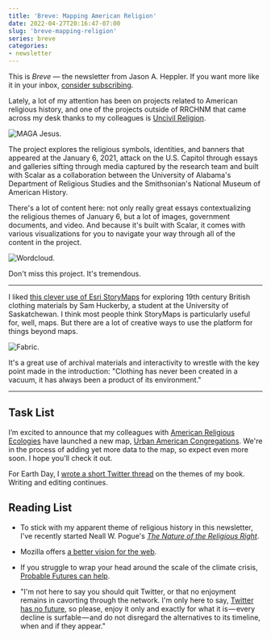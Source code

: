 ```yaml
---
title: 'Breve: Mapping American Religion'
date: 2022-04-27T20:16:47-07:00
slug: 'breve-mapping-religion'
series: breve
categories: 
- newsletter
---
```


<aside>
This is <em>Breve</em> &mdash; the newsletter from Jason A. Heppler. If you want more like it in your inbox, <a href="https://buttondown.email/jheppler">consider subscribing</a>. 
</aside>

Lately, a lot of my attention has been on projects related to American religious history, and one of the projects outside of RRCHNM that came across my desk thanks to my colleagues is [Uncivil Religion](https://uncivilreligion.org/home/uncivil-religion-january-6-2021?path=index).

![MAGA Jesus.](https://buttondown.s3.amazonaws.com/images/8921bf62-ec67-4825-af71-02246f6fa892.png)

The project explores the religious symbols, identities, and banners that appeared at the January 6, 2021, attack on the U.S. Capitol through essays and galleries sifting through media captured by the research team and built with Scalar as a collaboration between the University of Alabama's Department of Religious Studies and the Smithsonian's National Museum of American History.

There's a lot of content here: not only really great essays contextualizing the religious themes of January 6, but a lot of images, government documents, and video. And because it's built with Scalar, it comes with various visualizations for you to navigate your way through all of the content in the project.

![Wordcloud.](https://buttondown.s3.amazonaws.com/images/ab4826f8-7072-4c1c-aa83-04cd5b7c57c1.png)

Don't miss this project. It's tremendous.

---

I liked [this clever use of Esri StoryMaps](https://storymaps.arcgis.com/stories/277ad26ec4684773b4a657bc18c5a9b9) for exploring 19th century British clothing materials by Sam Huckerby, a student at the University of Saskatchewan. I think most people think StoryMaps is particularly useful for, well, maps. But there are a lot of creative ways to use the platform for things beyond maps.

![Fabric.](https://buttondown.s3.amazonaws.com/images/34cec462-d179-41e0-b74d-e419a577e805.png)

It's a great use of archival materials and interactivity to wrestle with the key point made in the introduction: "Clothing has never been created in a vacuum, it has always been a product of its environment."

---

## Task List

I’m excited to announce that my colleagues with [American Religious Ecologies](https://religiousecologies.org) have launched a new map, [Urban American Congregations](https://religiousecologies.org/visualizations/cities-map/?year=1926&denomination=All+denominations&denominationFamily=Adventist&countSelection=Congregations). We're in the process of adding yet more data to the map, so expect even more soon. I hope you'll check it out.

For Earth Day, I [wrote a short Twitter thread](https://twitter.com/jaheppler/status/1517526398759485440?s=20&t=2a7SdhPKvUWdlu9nUKe9pg) on the themes of my book. Writing and editing continues.

## Reading List

-   To stick with my apparent theme of religious history in this newsletter, I've recently started Neall W. Pogue's [*The Nature of the Religious Right*](https://www.cornellpress.cornell.edu/book/9781501762000/the-nature-of-the-religious-right/).
    
-   Mozilla offers [a better vision for the web](https://webvision.mozilla.org/full/).
    
-   If you struggle to wrap your head around the scale of the climate crisis, [Probable Futures can help](https://probablefutures.org).
    
-   "I'm not here to say you should quit Twitter, or that no enjoyment remains in cavorting through the network. I'm only here to say, [Twitter has no future](https://www.robinsloan.com/lab/lost-thread/), so please, enjoy it only and exactly for what it is — every decline is surfable — and do not disregard the alternatives to its timeline, when and if they appear."